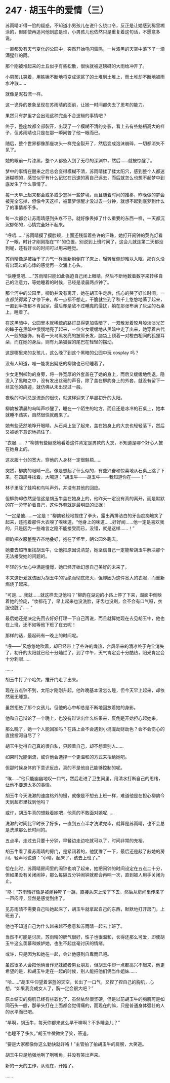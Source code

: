 # 247 · 胡玉牛的爱情（三）

苏雨晴听得一脸的疑惑，不知道小男孩儿在说什么绕口令，反正是让她感到稀里糊涂的，但即使再追问他到底是谁，小男孩儿也依然只是重复着这句话，不愿意多说。

一直都没有天气变化的公园中，突然开始电闪雷鸣，一片漆黑的天空中落下了一滴滴猩红的雨。

那个刚被堆起来的土丘似乎有些松散，很快就被这磅礴的大雨给冲开了。

小男孩儿哭着，用铁锹不断地将变成泥浆了的土堆到土堆上，而土堆却不断地被雨水冲散……

就像是泥石流一样。

这一诡异的景象呈现在苏雨晴的面前，让她一时间都失去了思考的能力。

果然只有梦里才会出现这种完全不合逻辑的事情吧？

终于，整座坟都全部裂开，出现了一个模糊不清的身影，看上去有些魁梧高大的样子，但苏雨晴也只是在那一瞬间瞥了他一眼而已。

随后，整个世界都像那座坟头一样完全裂开了，然后变成泡沫崩碎，一切都消失不见了。

她的眼前一片漆黑，整个人都坠入到了无尽的深渊中，然后……就被惊醒了。

梦中的事情在醒来之后总会变得模糊不清，苏雨晴揉了揉太阳穴，感到整个人都迷迷糊糊的，感觉似乎有什么记忆在迅速的离自己远去，而后就怎么也想不起梦中到底发生了什么事情了。

每一天早上起来都会或多或少忘掉一些梦境，而且随着时间的推移，昨晚做的梦会被完全忘掉，但像今天这样，被噩梦惊醒才没过去一分钟，就想不起到底梦到什么了的事情却不多。

每一次都会让苏雨晴感到头疼不已，就好像丢掉了什么重要的东西一样，一天都沉沉郁郁的，心情完全好不起来。

“呼唔……”苏雨晴摸了摸脸颊，上面还残留着些许的汗珠，她打开闹钟的荧光灯看了一眼，时针才刚刚指在“11”的位置，别说到上班时间了，这会儿就连第二天都没到呢，还有好长的时间可以用来睡觉。

苏雨晴像是被抽干了力气一样重新躺倒在了床上，辗转反侧却难以入眠，那许久没有出现过的心悸的感觉再一次涌上心头。

“快睡觉吧……”苏雨晴只能如此强迫自己闭上眼睛，然后不断地数着数字来转移自己的注意力，等她睡着的时候，已经是凌晨两点钟了。

那个河中的公园里，柳韵并没有离开，她在胡玉牛走后，伤心的哭了好长时间，一直都哭得累了才停下来，却一点都不想走，干脆就坐到了秋千上悠悠地荡了起来，一直到半夜都不肯回家，最后却是敌不过睡魔的侵扰，躺在那张布满了灰尘的石桌上，睡着了。

在这黑暗中，公园里本就稀疏的路灯显得更加昏暗了，一双散发着皎月般淡淡光芒的眸子在黑暗中慢慢地亮了起来，一位少女缓缓地从黑暗中走了出来，她穿着古代人一般的服饰，有着一头乌黑发亮的披肩长发，脑袋上顶着一对橙白相间的狐狸耳朵，而在她的身后，则有九条狐狸的尾巴在轻轻的摆动。

这是哪里来的女孩儿，这么晚了到这个黑暗的公园中玩 cosplay 吗？

没有人知道，唯一能发出疑惑的柳韵也已经睡着了。

少女走到柳韵的身旁，将一件宽厚的外套盖在了她的身上，而后又缓缓地倒退，隐没入了黑暗之中，没有发出丝毫的声音，除了盖在柳韵身上的外套，就没有留下一丝其他的痕迹，就仿佛从未出现过一般。

夜晚的时间总是流逝的很快，就这样迎来了早晨初升的太阳。

柳韵被清晨的鸟叫声吵醒了，睡在一个陌生的地方，而且还是冰冷的石桌上，她本就睡不踏实，自然很快就醒来了。

她有些茫然地睁开眼睛，从石桌上坐了起来，盖在她身上的大衣也轻轻落下，然后又被她下意识地抓住了。

“衣服……？”柳韵有些疑惑地看着这件肯定是男款的大衣，不知道是哪个好心人披在她身上的。

这衣服十分的宽大，穿他的人身材一定很魁梧……

突然，柳韵的眼睛一亮，像是想起了什么似的，有些兴奋和惊喜地从石桌上跳了下来，在四周寻找着，大喊道：“胡玉牛——胡玉牛——我知道你在——！”

林子里除了蛙鸣和鸟叫声外，并没有其他的回应。

但柳韵却依然坚信这是胡玉牛盖在她身上的，他昨天一定没有真的离开，而是默默的在一旁守护着自己，这件外套就是最明显的证据！

“一定是他……一定是！”柳韵轻轻地捏住了拳头，露出两排洁白的牙齿痴痴地笑了起来，还抱着那件大衣嗅了嗅味道，“他身上的味道……好好闻……他一定是喜欢我的，只是因为一些难言之隐不能接受而已，没错，就是这样……！”

柳韵把衣服整整齐齐地叠好，抱在了怀里，朝公园外跑去。

她要去超市里找胡玉牛，让他把原因说清楚，她坚信自己一定能帮胡玉牛解决那个无法接受她的问题的。

年轻的少女心中满是憧憬，她已经开始幻想自己美好的未来了。

本来这份爱就该因为胡玉牛的拒绝而彻底熄灭，但却因为这件宽大的衣服，而重新燃烧了起来。

“可是……我就……就这样去见他吗？”柳韵在湖边的小路上停了下来，湖面中倒映着她的脸庞，“妆都花了，早上起来也没洗脸，牙齿也没刷，会不会有口气呀，衣服也脏了……”

最后她还是决定先回去好好打理一下自己再说，而且就算她现在去见胡玉牛，他也在上班，还不如等他下班了在去呢！

那样的话，最起码有一晚上的时间呢。

“呼——”风悠悠地吹着，却已经带上了些许的燥热，台风带来的清凉终于完全消失了，初升的太阳就已经十分灿烂了，到了中午，天气肯定会十分酷热，阳光肯定会十分刺眼……

……

胡玉牛打了个哈欠，推开门走了出来。

现在五点钟不到，太阳才刚刚升起，他昨晚基本没怎么睡，但今天早上起来，却依然毫无睡意。

虽然拒绝了那个女孩儿，但他的心中却总是不断地回放着她的身影。

他和自己辩论了一个晚上，也没有辩论出什么结果来，反倒是开始担心起她来。

那么晚了，她一个人能回家吗？在路上会不会遇到小混混劫财劫色？会不会伤心的直接投河自尽了？

胡玉牛觉得自己真的很自私，只顾着自己，却不想着别人……

如果时光能倒流，或许他会选择一个更温和的方式来拒绝她吧。

但那时候身体的下意识反应，真的不是他自己能够控制的呢。

“唉……”他只能幽幽地叹一口气，然后走进了卫生间里，用清水打断自己的思绪，让他不要想太多的事情。

胡玉牛今天洗漱的速度格外的慢，就像是不想去上班一样，难道他是在担心柳韵今天到超市里找到他吗？

或许，胡玉牛真的想躲着她吧，他真的不敢面对她呢……

洗漱的时间比平时长了好多，一直到五点半才洗漱完毕，就算是苏雨晴，也不会总是洗漱那么长时间的。

五点半，走过去只要十分钟，早餐边走边吃就可以了，时间非常的充裕。

胡玉牛看了看苏雨晴的房门，是紧闭着的，他犹豫了一下，最后还是敲了敲她的房间，轻声地说道：“小晴，起床了，该去上班了。”

恰在此时，苏雨晴房间里的闹钟也响了起来，她把闹钟的时间设定在五点二十分，但如果没有关闭闹钟，那么每隔五分钟闹钟就都会再响一次，直到被人用手关闭为止。

“咚！”苏雨晴好像是被闹钟吓了一跳，直接从床上滚了下去，然后从房间里传来了一声闷哼，显然是感觉到疼了。

见苏雨晴不需要自己叫她起床了，胡玉牛就拿起自己的东西，默默地打开房门，上班去了。

他也不知道自己为什么越来越不愿意和苏雨晴一起去上班了。

当然不可能是讨厌，苏雨晴的脾气很好，性子也很温和，长得还那么可爱，即使胡玉牛这么羡慕和嫉妒她，也生不起丝毫讨厌的情绪。

或许，只是因为和她在一起，会让他感到自卑而已吧。

虽然很多人会把他俩当作兄妹或者男女朋友，但胡玉牛却一点都高兴不起来，他更希望的是，和胡玉牛走在一起的时候，别人能把他们俩当作姐妹……

“哈……”胡玉牛仰望着湛蓝的天空，长出了一口气，又捏了捏自己的胸肌，心想，“如果我变成女人了，胸一定会很大吧？”

原本结实的胸肌已经有些软化了，虽然依然很坚硬，但是以前胡玉牛的胸肌可是如同石头一般，那拳头打在上面都会觉得痛的，而现在的嘛，只是普通身体强壮的人的水平而已吧。

“早啊，胡玉牛，每天你都来这么早干嘛啊？不多睡会儿？”

“也睡不了多久。”胡玉牛微微笑了笑，答道。

“要是大家都像你这么勤快就好咯！”主管拍了拍胡玉牛的肩膀，大笑道。

胡玉牛只是勉强地咧了咧嘴角，并没有笑出声来。

新的一天的工作，从现在，开始了。

……
